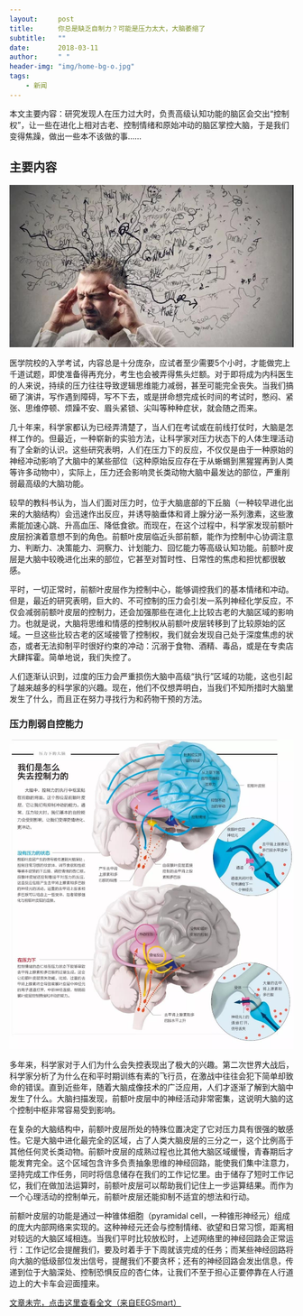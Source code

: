```yaml
---
layout:     post
title:      你总是缺乏自制力？可能是压力太大，大脑萎缩了
subtitle:   ""
date:       2018-03-11
author:     " "
header-img: "img/home-bg-o.jpg"
tags:
    - 新闻
---
```


本文主要内容：研究发现人在压力过大时，负责高级认知功能的脑区会交出“控制权”，让一些在进化上相对古老、控制情绪和原始冲动的脑区掌控大脑，于是我们变得焦躁，做出一些本不该做的事……

<!-- more -->




## 主要内容

![images](/images/AI/2018-3-11-weisuo.jpg)

医学院校的入学考试，内容总是十分庞杂，应试者至少需要5个小时，才能做完上千道试题，即使准备得再充分，考生也会被弄得焦头烂额。对于即将成为内科医生的人来说，持续的压力往往导致逻辑思维能力减弱，甚至可能完全丧失。当我们搞砸了演讲，写作遇到障碍，写不下去，或是拼命想完成长时间的考试时，憋闷、紧张、思维停顿、烦躁不安、眉头紧锁、尖叫等种种症状，就会随之而来。

几十年来，科学家都认为已经弄清楚了，当人们在考试或在前线打仗时，大脑是怎样工作的。但最近，一种崭新的实验方法，让科学家对压力状态下的人体生理活动有了全新的认识。这些研究表明，人们在压力下的反应，不仅仅是由于一种原始的神经冲动影响了大脑中的某些部位（这种原始反应存在于从蜥蜴到黑猩猩再到人类等许多动物中），实际上，压力还会影响灵长类动物大脑中最发达的部位，严重削弱最高级的大脑功能。

较早的教科书认为，当人们面对压力时，位于大脑底部的下丘脑（一种较早进化出来的大脑结构）会迅速作出反应，并诱导脑垂体和肾上腺分泌一系列激素，这些激素能加速心跳、升高血压、降低食欲。而现在，在这个过程中，科学家发现前额叶皮层扮演着意想不到的角色。前额叶皮层临近头部前额，能作为控制中心协调注意力、判断力、决策能力、洞察力、计划能力、回忆能力等高级认知功能。前额叶皮层是大脑中较晚进化出来的部位，它甚至对暂时性、日常性的焦虑和担忧都很敏感。

平时，一切正常时，前额叶皮层作为控制中心，能够调控我们的基本情绪和冲动。但是，最近的研究表明，巨大的、不可控制的压力会引发一系列神经化学反应，不仅会减弱前额叶皮层的控制力，还会加强那些在进化上比较古老的大脑区域的影响力。也就是说，大脑将思维和情感的控制权从前额叶皮层转移到了比较原始的区域。一旦这些比较古老的区域接管了控制权，我们就会发现自己处于深度焦虑的状态，或者无法抑制平时很好约束的冲动：沉溺于食物、酒精、毒品，或是在专卖店大肆挥霍。简单地说，我们失控了。

人们逐渐认识到，过度的压力会严重损伤大脑中高级“执行”区域的功能，这也引起了越来越多的科学家的兴趣。现在，他们不仅想弄明白，当我们不知所措时大脑里发生了什么，而且正在努力寻找行为和药物干预的方法。

### 压力削弱自控能力

![images](/images/AI/2018-3-11-weisuo-1.jpg)

多年来，科学家对于人们为什么会失控表现出了极大的兴趣。第二次世界大战后，科学家分析了为什么在和平时期训练有素的飞行员，在激战中往往会犯下简单却致命的错误。直到近些年，随着大脑成像技术的广泛应用，人们才逐渐了解到大脑中发生了什么。大脑扫描发现，前额叶皮层中的神经活动非常密集，这说明大脑的这个控制中枢非常容易受到影响。

在复杂的大脑结构中，前额叶皮层所处的特殊位置决定了它对压力具有很强的敏感性。它是大脑中进化最完全的区域，占了人类大脑皮层的三分之一，这个比例高于其他任何灵长类动物。前额叶皮层的成熟过程也比其他大脑区域缓慢，青春期后才能发育完全。这个区域包含许多负责抽象思维的神经回路，能使我们集中注意力，坚持完成工作任务，同时将信息储存在我们的工作记忆里。由于储存了短时工作记忆，我们在做加法运算时，前额叶皮层可以帮助我们记住上一步运算结果。而作为一个心理活动的控制单元，前额叶皮层还能抑制不适宜的想法和行动。

前额叶皮层的功能是通过一种锥体细胞（pyramidal cell，一种锥形神经元）组成的庞大内部网络来实现的。这种神经元还会与控制情绪、欲望和日常习惯，距离相对较远的大脑区域相连。当我们平时比较放松时，上述网络里的神经回路会正常运行：工作记忆会提醒我们，要及时着手于下周就该完成的任务；而某些神经回路将向大脑的低级部位发出信号，提醒我们不要贪杯；还有的神经回路会发出信息，传递到位于大脑深处、控制恐惧反应的杏仁体，让我们不至于担心正要停靠在人行道边上的大卡车会迎面撞来。

[文章未完，点击这里查看全文（来自EEGSmart）](http://mp.weixin.qq.com/s/9GMrJDE6ry3PzHswNmPClA)